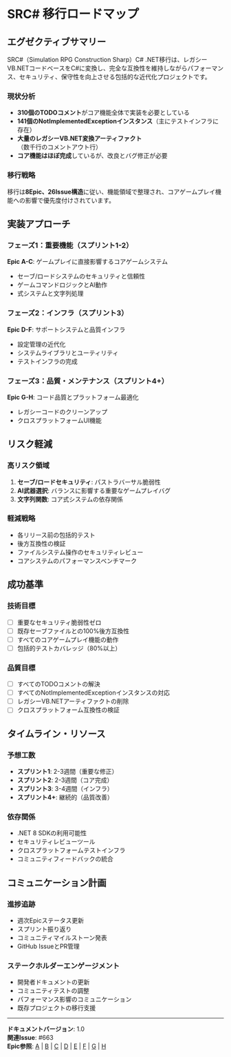 # SRC# 移行ロードマップ

## エグゼクティブサマリー

SRC#（Simulation RPG Construction Sharp）C# .NET移行は、レガシーVB.NETコードベースをC#に変換し、完全な互換性を維持しながらパフォーマンス、セキュリティ、保守性を向上させる包括的な近代化プロジェクトです。

### 現状分析

- **310個のTODOコメント**がコア機能全体で実装を必要としている
- **141個のNotImplementedExceptionインスタンス**（主にテストインフラに存在）
- **大量のレガシーVB.NET変換アーティファクト**（数千行のコメントアウト行）
- **コア機能はほぼ完成**しているが、改良とバグ修正が必要

### 移行戦略

移行は**8Epic、26Issue構造**に従い、機能領域で整理され、コアゲームプレイ機能への影響で優先度付けされています。

## 実装アプローチ

### フェーズ1：重要機能（スプリント1-2）
**Epic A-C**: ゲームプレイに直接影響するコアゲームシステム
- セーブ/ロードシステムのセキュリティと信頼性
- ゲームコマンドロジックとAI動作
- 式システムと文字列処理

### フェーズ2：インフラ（スプリント3）
**Epic D-F**: サポートシステムと品質インフラ
- 設定管理の近代化
- システムライブラリとユーティリティ
- テストインフラの完成

### フェーズ3：品質・メンテナンス（スプリント4+）
**Epic G-H**: コード品質とプラットフォーム最適化
- レガシーコードのクリーンアップ
- クロスプラットフォームUI機能

## リスク軽減

### 高リスク領域
1. **セーブ/ロードセキュリティ**: パストラバーサル脆弱性
2. **AI武器選択**: バランスに影響する重要なゲームプレイバグ
3. **文字列関数**: コア式システムの依存関係

### 軽減戦略
- 各リリース前の包括的テスト
- 後方互換性の検証
- ファイルシステム操作のセキュリティレビュー
- コアシステムのパフォーマンスベンチマーク

## 成功基準

### 技術目標
- [ ] 重要なセキュリティ脆弱性ゼロ
- [ ] 既存セーブファイルとの100%後方互換性
- [ ] すべてのコアゲームプレイ機能の動作
- [ ] 包括的テストカバレッジ（80%以上）

### 品質目標  
- [ ] すべてのTODOコメントの解決
- [ ] すべてのNotImplementedExceptionインスタンスの対応
- [ ] レガシーVB.NETアーティファクトの削除
- [ ] クロスプラットフォーム互換性の検証

## タイムライン・リソース

### 予想工数
- **スプリント1**: 2-3週間（重要な修正）
- **スプリント2**: 2-3週間（コア完成）
- **スプリント3**: 3-4週間（インフラ）
- **スプリント4+**: 継続的（品質改善）

### 依存関係
- .NET 8 SDKの利用可能性
- セキュリティレビューツール
- クロスプラットフォームテストインフラ
- コミュニティフィードバックの統合

## コミュニケーション計画

### 進捗追跡
- 週次Epicステータス更新
- スプリント振り返り
- コミュニティマイルストーン発表
- GitHub IssueとPR管理

### ステークホルダーエンゲージメント
- 開発者ドキュメントの更新
- コミュニティテストの調整
- パフォーマンス影響のコミュニケーション
- 既存プロジェクトの移行支援

---

**ドキュメントバージョン**: 1.0  
**関連Issue**: #663  
**Epic参照**: [A](./epics/epic-a-save-load.md) | [B](./epics/epic-b-game-commands.md) | [C](./epics/epic-c-expression-system.md) | [D](./epics/epic-d-configuration.md) | [E](./epics/epic-e-system-libraries.md) | [F](./epics/epic-f-test-infrastructure.md) | [G](./epics/epic-g-legacy-cleanup.md) | [H](./epics/epic-h-ui-platform.md)